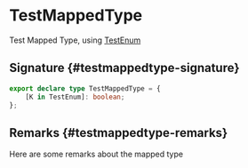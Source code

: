 # TestMappedType

Test Mapped Type, using [TestEnum](docs/simple-suite-test/testenum-enum)

## Signature {#testmappedtype-signature}

```typescript
export declare type TestMappedType = {
    [K in TestEnum]: boolean;
};
```

## Remarks {#testmappedtype-remarks}

Here are some remarks about the mapped type

